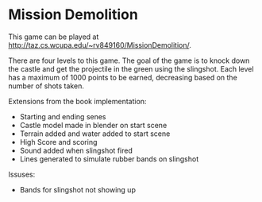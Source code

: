 # Mission Demolition

This game can be played at http://taz.cs.wcupa.edu/~rv849160/MissionDemolition/.

There are four levels to this game. 
The goal of the game is to knock down the castle and get the projectile in the green using the slingshot.
Each level has a maximum of 1000 points to be earned, decreasing based on the number of shots taken. 

Extensions from the book implementation:
- Starting and ending senes
- Castle model made in blender on start scene
- Terrain added and water added to start scene
- High Score and scoring 
- Sound added when slingshot fired
- Lines generated to simulate rubber bands on slingshot


Issuses:
- Bands for slingshot not showing up
